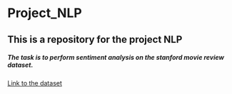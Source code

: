 # Project_NLP

## This is a repository for the project NLP

##### The task is to perform sentiment analysis on the stanford movie review dataset.

[Link to the dataset](<https://ai.stanford.edu/~amaas/data/sentiment/>)
